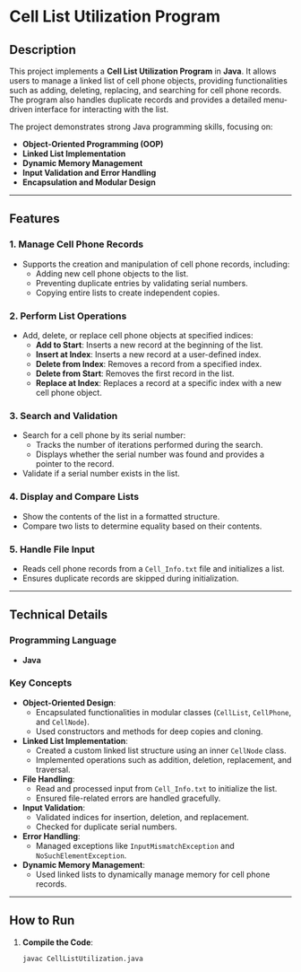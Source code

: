 # **Cell List Utilization Program**

## **Description**
This project implements a **Cell List Utilization Program** in **Java**. It allows users to manage a linked list of cell phone objects, providing functionalities such as adding, deleting, replacing, and searching for cell phone records. The program also handles duplicate records and provides a detailed menu-driven interface for interacting with the list.

The project demonstrates strong Java programming skills, focusing on:
- **Object-Oriented Programming (OOP)**
- **Linked List Implementation**
- **Dynamic Memory Management**
- **Input Validation and Error Handling**
- **Encapsulation and Modular Design**

---

## **Features**
### **1. Manage Cell Phone Records**
- Supports the creation and manipulation of cell phone records, including:
  - Adding new cell phone objects to the list.
  - Preventing duplicate entries by validating serial numbers.
  - Copying entire lists to create independent copies.

### **2. Perform List Operations**
- Add, delete, or replace cell phone objects at specified indices:
  - **Add to Start**: Inserts a new record at the beginning of the list.
  - **Insert at Index**: Inserts a new record at a user-defined index.
  - **Delete from Index**: Removes a record from a specified index.
  - **Delete from Start**: Removes the first record in the list.
  - **Replace at Index**: Replaces a record at a specific index with a new cell phone object.

### **3. Search and Validation**
- Search for a cell phone by its serial number:
  - Tracks the number of iterations performed during the search.
  - Displays whether the serial number was found and provides a pointer to the record.
- Validate if a serial number exists in the list.

### **4. Display and Compare Lists**
- Show the contents of the list in a formatted structure.
- Compare two lists to determine equality based on their contents.

### **5. Handle File Input**
- Reads cell phone records from a `Cell_Info.txt` file and initializes a list.
- Ensures duplicate records are skipped during initialization.

---

## **Technical Details**
### **Programming Language**
- **Java**

### **Key Concepts**
- **Object-Oriented Design**:
  - Encapsulated functionalities in modular classes (`CellList`, `CellPhone`, and `CellNode`).
  - Used constructors and methods for deep copies and cloning.
- **Linked List Implementation**:
  - Created a custom linked list structure using an inner `CellNode` class.
  - Implemented operations such as addition, deletion, replacement, and traversal.
- **File Handling**:
  - Read and processed input from `Cell_Info.txt` to initialize the list.
  - Ensured file-related errors are handled gracefully.
- **Input Validation**:
  - Validated indices for insertion, deletion, and replacement.
  - Checked for duplicate serial numbers.
- **Error Handling**:
  - Managed exceptions like `InputMismatchException` and `NoSuchElementException`.
- **Dynamic Memory Management**:
  - Used linked lists to dynamically manage memory for cell phone records.

---

## **How to Run**
1. **Compile the Code**:
   ```bash
   javac CellListUtilization.java

